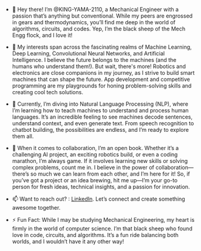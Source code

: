 - 👋 Hey there! I’m @KING-YAMA-2110, a Mechanical Engineer with a passion that’s anything but conventional. While my peers are engrossed in gears and thermodynamics, you’ll find me deep in the world of algorithms, circuits, and codes. Yep, I’m the black sheep of the Mech Engg flock, and I love it!

- 👀 My interests span across the fascinating realms of Machine Learning, Deep Learning, Convolutional Neural Networks, and Artificial Intelligence. I believe the future belongs to the machines (and the humans who understand them!). But wait, there's more! Robotics and electronics are close companions in my journey, as I strive to build smart machines that can shape the future. App development and competitive programming are my playgrounds for honing problem-solving skills and creating cool tech solutions.

- 🌱 Currently, I’m diving into Natural Language Processing (NLP), where I’m learning how to teach machines to understand and process human languages. It’s an incredible feeling to see machines decode sentences, understand context, and even generate text. From speech recognition to chatbot building, the possibilities are endless, and I’m ready to explore them all.

- 💞️ When it comes to collaboration, I’m an open book. Whether it’s a challenging AI project, an exciting robotics build, or even a coding marathon, I’m always game. If it involves learning new skills or solving complex problems, count me in. I believe in the power of collaboration—there’s so much we can learn from each other, and I’m here for it! So, if you’ve got a project or an idea brewing, hit me up—I’m your go-to person for fresh ideas, technical insights, and a passion for innovation.

- 📫 Want to reach out? : [LinkedIn](https://www.linkedin.com/in/kingyama2110). Let’s connect and create something awesome together.

- ⚡ Fun Fact: While I may be studying Mechanical Engineering, my heart is firmly in the world of computer science. I’m that black sheep who found love in code, circuits, and algorithms. It’s a fun ride balancing both worlds, and I wouldn’t have it any other way!


<!---
KING-YAMA-2110/KING-YAMA-2110 is a ✨ special ✨ repository because its `README.md` (this file) appears on your GitHub profile.
You can click the Preview link to take a look at your changes.
--->
